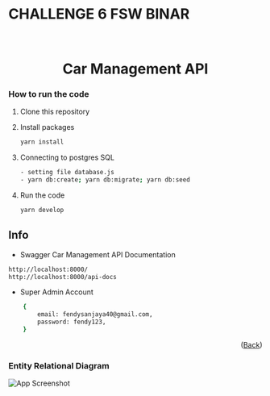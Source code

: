 # CHALLENGE 6 FSW BINAR

<div id="top">
    <br />
    <h1 align="center">Car Management API</h1>
</div>

### How to run the code

1. Clone this repository

2. Install packages
    ```sh
    yarn install
    ```
3. Connecting to postgres SQL

    ```sh
    - setting file database.js
    - yarn db:create; yarn db:migrate; yarn db:seed
    ```

4. Run the code

    ```sh
    yarn develop
    ```

## Info

-   Swagger Car Management API Documentation

```sh
http://localhost:8000/
http://localhost:8000/api-docs
```

-   Super Admin Account

```sh
    {
        email: fendysanjaya40@gmail.com,
        password: fendy123,
    }
```

<p align="right">(<a href="#top">Back</a>)</p>

### Entity Relational Diagram
![App Screenshot](https://res.cloudinary.com/dd93u8fa5/image/upload/v1666444859/Challenge%20Chapter%206/ERD_db_chapter6_w9h4f4.png)